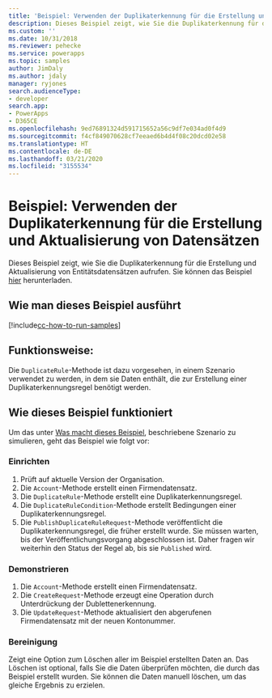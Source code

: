 ```yaml
---
title: 'Beispiel: Verwenden der Duplikaterkennung für die Erstellung und Aktualisierung von Datensätzen (Common Data Service) | Microsoft-Dokumentation'
description: Dieses Beispiel zeigt, wie Sie die Duplikaterkennung für die Erstellung und Aktualisierung von Entitätsdatensätzen aufrufen.
ms.custom: ''
ms.date: 10/31/2018
ms.reviewer: pehecke
ms.service: powerapps
ms.topic: samples
author: JimDaly
ms.author: jdaly
manager: ryjones
search.audienceType:
- developer
search.app:
- PowerApps
- D365CE
ms.openlocfilehash: 9ed76891324d591715652a56c9df7e034ad0f4d9
ms.sourcegitcommit: f4cf849070628cf7eeaed6b4d4f08c20dcd02e58
ms.translationtype: HT
ms.contentlocale: de-DE
ms.lasthandoff: 03/21/2020
ms.locfileid: "3155534"
---
```

# <a name="sample-use-duplicate-detection-when-creating-and-updating-records"></a>Beispiel: Verwenden der Duplikaterkennung für die Erstellung und Aktualisierung von Datensätzen

<!-- https://docs.microsoft.com/dynamics365/customer-engagement/developer/org-service/sample-use-duplicate-detection-when-creating-and-updating-records -->
 Dieses Beispiel zeigt, wie Sie die Duplikaterkennung für die Erstellung und Aktualisierung von Entitätsdatensätzen aufrufen. Sie können das Beispiel [hier](https://github.com/Microsoft/PowerApps-Samples/tree/master/cds/orgsvc/C%23/UseDuplicatedetectionforCRUD) herunterladen.

## <a name="how-to-run-this-sample"></a>Wie man dieses Beispiel ausführt

[!include[cc-how-to-run-samples](../../includes/cc-how-to-run-samples.md)]


## <a name="what-this-sample-does"></a>Funktionsweise:

Die `DuplicateRule`-Methode ist dazu vorgesehen, in einem Szenario verwendet zu werden, in dem sie Daten enthält, die zur Erstellung einer Duplikaterkennungsregel benötigt werden.

## <a name="how-this-sample-works"></a>Wie dieses Beispiel funktioniert

Um das unter [Was macht dieses Beispiel](#what-this-sample-does), beschriebene Szenario zu simulieren, geht das Beispiel wie folgt vor:

### <a name="setup"></a>Einrichten

1. Prüft auf aktuelle Version der Organisation.
1. Die `Account`-Methode erstellt einen Firmendatensatz. 
1. Die `DuplicateRule`-Methode erstellt eine Duplikaterkennungsregel.
1. Die `DuplicateRuleCondition`-Methode erstellt Bedingungen einer Duplikaterkennungsregel.
1. Die `PublishDuplicateRuleRequest`-Methode veröffentlicht die Duplikaterkennungsregel, die früher erstellt wurde. Sie müssen warten, bis der Veröffentlichungsvorgang abgeschlossen ist. Daher fragen wir weiterhin den Status der Regel ab, bis sie `Published` wird.

### <a name="demonstrate"></a>Demonstrieren
1. Die `Account`-Methode erstellt einen Firmendatensatz. 
1. Die `CreateRequest`-Methode erzeugt eine Operation durch Unterdrückung der Dublettenerkennung.
1. Die `UpdateRequest`-Methode aktualisiert den abgerufenen Firmendatensatz mit der neuen Kontonummer.

### <a name="clean-up"></a>Bereinigung

Zeigt eine Option zum Löschen aller im Beispiel erstellten Daten an. Das Löschen ist optional, falls Sie die Daten überprüfen möchten, die durch das Beispiel erstellt wurden. Sie können die Daten manuell löschen, um das gleiche Ergebnis zu erzielen.

